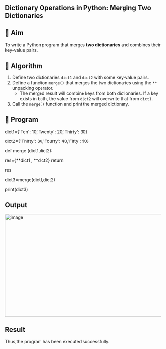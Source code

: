 ## Dictionary Operations in Python: Merging Two Dictionaries

## 🎯 Aim
To write a Python program that merges **two dictionaries** and combines their key-value pairs.

## 🧠 Algorithm
1. Define two dictionaries `dict1` and `dict2` with some key-value pairs.
2. Define a function `merge()` that merges the two dictionaries using the `**` unpacking operator.
   - The merged result will combine keys from both dictionaries. If a key exists in both, the value from `dict2` will overwrite that from `dict1`.
3. Call the `merge()` function and print the merged dictionary.

## 🧾 Program
dict1={'Ten': 10,'Twenty': 20,'Thirty': 30} 


dict2={'Thirty': 30,'Fourty': 40,'Fifty': 50} 


def merge (dict1,dict2): 


res={**dict1 , **dict2} return 


res 


dict3=merge(dict1,dict2) 


print(dict3)

## Output
<img width="1231" height="330" alt="image" src="https://github.com/user-attachments/assets/5ac6c2e8-5cb7-430f-a308-827daeaceec0" />

## Result
Thus,the program has been executed successfully.
